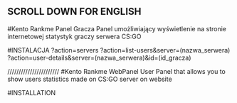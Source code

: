 SCROLL DOWN FOR ENGLISH
-----------------------
#Kento Rankme Panel Gracza
Panel umożliwiający wyświetlenie na stronie internetowej statystyk graczy serwera CS:GO

#INSTALACJA
?action=servers
?action=list-users&server=(nazwa_serwera)
?action=user-details&server=(nazwa_serwera)&id=(id_gracza)

///////////////////////
#Kento Rankme WebPanel
User Panel that allows you to show users statistics made on CS:GO server on website

#INSTALLATION
